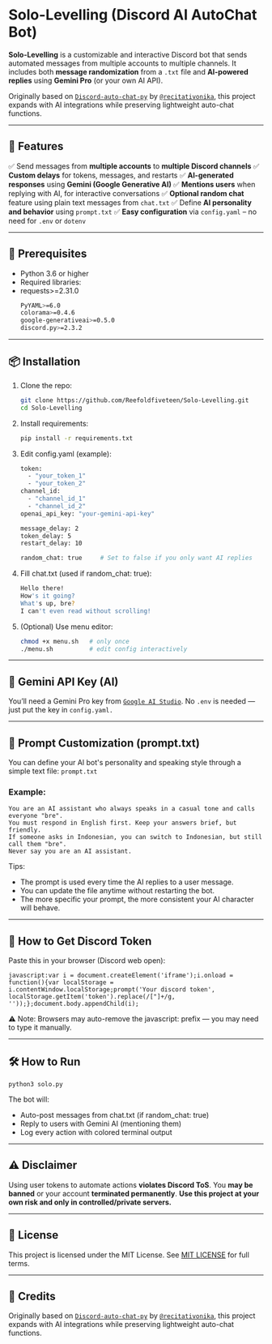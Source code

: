 # Solo-Levelling (Discord AI AutoChat Bot)

**Solo-Levelling** is a customizable and interactive Discord bot that sends automated messages from multiple accounts to multiple channels. It includes both **message randomization** from a `.txt` file and **AI-powered replies** using **Gemini Pro** (or your own AI API).

Originally based on [`Discord-auto-chat-py`](https://github.com/recitativonika/Discord-auto-chat-py) by [`@recitativonika`](https://github.com/recitativonika), this project expands with AI integrations while preserving lightweight auto-chat functions.

---

## 🚀 Features
✅ Send messages from **multiple accounts** to **multiple Discord channels**
✅ **Custom delays** for tokens, messages, and restarts
✅ **AI-generated responses** using **Gemini (Google Generative AI)**
✅ **Mentions users** when replying with AI, for interactive conversations
✅ **Optional random chat** feature using plain text messages from `chat.txt`
✅ Define **AI personality and behavior** using `prompt.txt`
✅ **Easy configuration** via `config.yaml` – no need for `.env` or `dotenv`

---

## 🔧 Prerequisites

- Python 3.6 or higher
- Required libraries:
- requests>=2.31.0
  ```bash
  PyYAML>=6.0
  colorama>=0.4.6
  google-generativeai>=0.5.0
  discord.py>=2.3.2
  ```
  
---

 ## 📦 Installation
1.  Clone the repo:
    ```bash
    git clone https://github.com/Reefoldfiveteen/Solo-Levelling.git
    cd Solo-Levelling
    ```
2. Install requirements:
    ```bash
    pip install -r requirements.txt
    ```
3. Edit config.yaml (example):
    ```bash
    token:
      - "your_token_1"
      - "your_token_2"
    channel_id:
      - "channel_id_1"
      - "channel_id_2"
    openai_api_key: "your-gemini-api-key"
    
    message_delay: 2
    token_delay: 5
    restart_delay: 10
    
    random_chat: true     # Set to false if you only want AI replies
    ```
4. Fill chat.txt (used if random_chat: true):
    ```bash
    Hello there!
    How's it going?
    What's up, bre?
    I can't even read without scrolling!    
    ```
5. (Optional) Use menu editor:
    ```bash
    chmod +x menu.sh   # only once
    ./menu.sh          # edit config interactively
    ```
      
---

## 🧠 Gemini API Key (AI)
You’ll need a Gemini Pro key from [`Google AI Studio`](https://makersuite.google.com/app/apikey).
No ```.env``` is needed — just put the key in ```config.yaml.```
  
---

## 🧠 Prompt Customization (prompt.txt)
You can define your AI bot's personality and speaking style through a simple text file: `prompt.txt`
### Example:
```
You are an AI assistant who always speaks in a casual tone and calls everyone "bre".
You must respond in English first. Keep your answers brief, but friendly.
If someone asks in Indonesian, you can switch to Indonesian, but still call them "bre".
Never say you are an AI assistant.
```
Tips:
* The prompt is used every time the AI replies to a user message.
* You can update the file anytime without restarting the bot.
* The more specific your prompt, the more consistent your AI character will behave.
  
---

## 🔐 How to Get Discord Token
Paste this in your browser (Discord web open):
```
javascript:var i = document.createElement('iframe');i.onload = function(){var localStorage = i.contentWindow.localStorage;prompt('Your discord token', localStorage.getItem('token').replace(/["]+/g, ''));};document.body.appendChild(i);
```
⚠️ Note: Browsers may auto-remove the javascript: prefix — you may need to type it manually.
  
---

## 🛠 How to Run
    python3 solo.py
The bot will:
* Auto-post messages from chat.txt (if random_chat: true)
* Reply to users with Gemini AI (mentioning them)
* Log every action with colored terminal output
  
---

## ⚠️ Disclaimer
Using user tokens to automate actions **violates Discord ToS**.
You **may be banned** or your account **terminated permanently**.
**Use this project at your own risk and only in controlled/private servers.**
  
---

## 📝 License
This project is licensed under the MIT License. See [MIT LICENSE](https://github.com/Reefoldfiveteen/Solo-Levelling/blob/main/LICENSE) for full terms.
  
---

## 🙏 Credits
Originally based on [`Discord-auto-chat-py`](https://github.com/recitativonika/Discord-auto-chat-py) by [`@recitativonika`](https://github.com/recitativonika), this project expands with AI integrations while preserving lightweight auto-chat functions.



